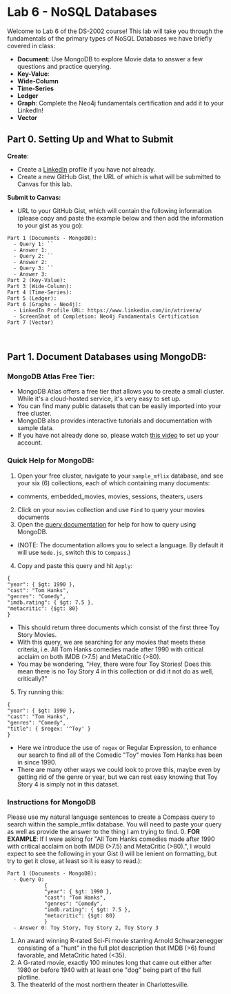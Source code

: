 # Lab 6 - NoSQL Databases
Welcome to Lab 6 of the DS-2002 course! This lab will take you through the fundamentals of the primary types of NoSQL Databases we have briefly covered in class:
- **Document**: Use MongoDB to explore Movie data to answer a few questions and practice querying.
- **Key-Value**: 
- **Wide-Column**
- **Time-Series**
- **Ledger**
- **Graph**: Complete the Neo4j fundamentals certification and add it to your LinkedIn!
- **Vector**

## Part 0. Setting Up and What to Submit
**Create**:
- Create a [LinkedIn](https://www.linkedin.com/) profile if you have not already.
- Create a new GitHub Gist, the URL of which is what will be submitted to Canvas for this lab. 

**Submit to Canvas:**
- URL to your GitHub Gist, which will contain the following information (please copy and paste the example below and then add the information to your gist as you go):

```
Part 1 (Documents - MongoDB):
  - Query 1: ``
  - Answer 1: 
  - Query 2: ``
  - Answer 2: 
  - Query 3: ``
  - Answer 3:
Part 2 (Key-Value): 
Part 3 (Wide-Column):
Part 4 (Time-Series):
Part 5 (Ledger):
Part 6 (Graphs - Neo4j):
  - LinkedIn Profile URL: https://www.linkedin.com/in/atrivera/
  - ScreenShot of Completion: Neo4j Fundamentals Certification
Part 7 (Vector)
```

<br>

## Part 1. Document Databases using MongoDB:
### MongoDB Atlas Free Tier:
- MongoDB Atlas offers a free tier that allows you to create a small cluster. While it's a cloud-hosted service, it's very easy to set up.
- You can find many public datasets that can be easily imported into your free cluster.
- MongoDB also provides interactive tutorials and documentation with sample data.
- If you have not already done so, please watch [this video](https://www.youtube.com/watch?v=9DbZ2ii01ew&ab_channel=NealMagee) to set up your account.

### Quick Help for MongoDB:
1. Open your free cluster, navigate to your `sample_mflix` database, and see your six (6) collections, each of which containing many documents:
  - comments, embedded_movies, movies, sessions, theaters, users
2. Click on your `movies` collection and use `Find` to query your movies documents
3. Open the [query documentation](https://www.mongodb.com/docs/manual/tutorial/query-documents/) for help for how to query using MongoDB.
  - (NOTE: The documentation allows you to select a language. By default it will use `Node.js`, switch this to `Compass`.)
4. Copy and paste this query and hit `Apply`:
```
{
"year": { $gt: 1990 },
"cast": "Tom Hanks",
"genres": "Comedy",
"imdb.rating": { $gt: 7.5 },
"metacritic": {$gt: 80}
}
```
  - This should return three documents which consist of the first three Toy Story Movies.
  - With this query, we are searching for any movies that meets these criteria, i.e. All Tom Hanks comedies made after 1990 with critical acclaim on both IMDB (>7.5) and MetaCritic (>80).
  - You may be wondering, "Hey, there were four Toy Stories! Does this mean there is no Toy Story 4 in this collection or did it not do as well, critically?"
5. Try running this:
```
{
"year": { $gt: 1990 },
"cast": "Tom Hanks",
"genres": "Comedy",
"title": { $regex: '^Toy' }
}
```
  - Here we introduce the use of `regex` or Regular Expression, to enhance our search to find all of the Comedic "Toy" movies Tom Hanks has been in since 1990.
  - There are many other ways we could look to prove this, maybe even by getting rid of the genre or year, but we can rest easy knowing that Toy Story 4 is simply not in this dataset.

### Instructions for MongoDB
Please use my natural language sentences to create a Compass query to search within the sample_mflix database. You will need to paste your query as well as provide the answer to the thing I am trying to find.
0. **FOR EXAMPLE**: If I were asking for "All Tom Hanks comedies made after 1990 with critical acclaim on both IMDB (>7.5) and MetaCritic (>80).", I would expect to see the following in your Gist (I will be lenient on formatting, but try to get it close, at least so it is easy to read.):
```
Part 1 (Documents - MongoDB):
  - Query 0:
            {
            "year": { $gt: 1990 },
            "cast": "Tom Hanks",
            "genres": "Comedy",
            "imdb.rating": { $gt: 7.5 },
            "metacritic": {$gt: 80}
            }
  - Answer 0: Toy Story, Toy Story 2, Toy Story 3
```
1. An award winning R-rated Sci-Fi movie starring Arnold Schwarzenegger consisting of a "hunt" in the full plot description that IMDB (>6) found favorable, and MetaCritic hated (<35).
2. A G-rated movie, exactly 100 minutes long that came out either after 1980 or before 1940 with at least one "dog" being part of the full plotline.
3. The theaterId of the most northern theater in Charlottesville.
